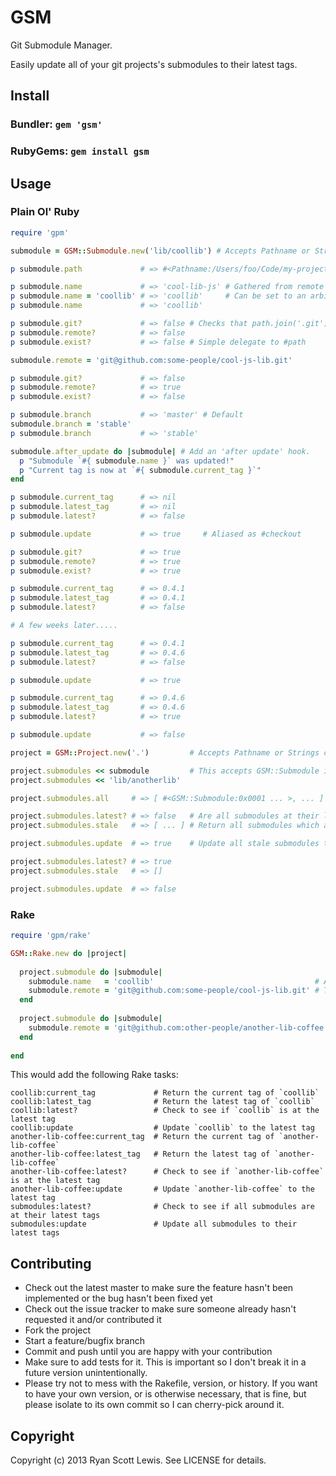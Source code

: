 # GSM

Git Submodule Manager.

Easily update all of your git projects's submodules to their latest tags.

## Install

### Bundler: `gem 'gsm'`

### RubyGems: `gem install gsm`

## Usage

### Plain Ol' Ruby

```rb
require 'gpm'

submodule = GSM::Submodule.new('lib/coollib') # Accepts Pathname or Strings containing a file path.

p submodule.path             # => #<Pathname:/Users/foo/Code/my-project/lib/coollib>

p submodule.name             # => 'cool-lib-js' # Gathered from remote's URI by default.
p submodule.name = 'coollib' # => 'coollib'     # Can be set to an arbitrary name. Not really needed unless integrating into Rake, Thor, etc..
p submodule.name             # => 'coollib'

p submodule.git?             # => false # Checks that path.join('.git').exist?
p submodule.remote?          # => false
p submodule.exist?           # => false # Simple delegate to #path

submodule.remote = 'git@github.com:some-people/cool-js-lib.git'

p submodule.git?             # => false
p submodule.remote?          # => true
p submodule.exist?           # => false

p submodule.branch           # => 'master' # Default
submodule.branch = 'stable'
p submodule.branch           # => 'stable'

submodule.after_update do |submodule| # Add an 'after update' hook.
  p "Submodule `#{ submodule.name }` was updated!"
  p "Current tag is now at `#{ submodule.current_tag }`"
end

p submodule.current_tag      # => nil
p submodule.latest_tag       # => nil
p submodule.latest?          # => false

p submodule.update           # => true     # Aliased as #checkout

p submodule.git?             # => true
p submodule.remote?          # => true
p submodule.exist?           # => true

p submodule.current_tag      # => 0.4.1
p submodule.latest_tag       # => 0.4.1
p submodule.latest?          # => false

# A few weeks later.....

p submodule.current_tag      # => 0.4.1
p submodule.latest_tag       # => 0.4.6
p submodule.latest?          # => false

p submodule.update           # => true

p submodule.current_tag      # => 0.4.6
p submodule.latest_tag       # => 0.4.6
p submodule.latest?          # => true

p submodule.update           # => false

project = GSM::Project.new('.')         # Accepts Pathname or Strings containing a file path.

project.submodules << submodule         # This accepts GSM::Submodule instances, Pathnames, or Strings containing a file path. Aliased as #add_submodule.
project.submodules << 'lib/anotherlib'

project.submodules.all     # => [ #<GSM::Submodule:0x0001 ... >, ... ]

project.submodules.latest? # => false   # Are all submodules at their latest tags?
project.submodules.stale   # => [ ... ] # Return all submodules which are not at their latest tag.

project.submodules.update  # => true    # Update all stale submodules to their latest tags.

project.submodules.latest? # => true
project.submodules.stale   # => []

project.submodules.update  # => false
```

### Rake

```rb
require 'gpm/rake'

GSM::Rake.new do |project|
  
  project.submodule do |submodule|
    submodule.name   = 'coollib'                                    # Arbitrary name. Used as the Rake namespace and task. Gathered from remote URI if unset.
    submodule.remote = 'git@github.com:some-people/cool-js-lib.git' # The URI of the git submodule's remote.
  end
  
  project.submodule do |submodule|
    submodule.remote = 'git@github.com:other-people/another-lib-coffee.git'
  end
  
end
```

This would add the following Rake tasks:

```
coollib:current_tag             # Return the current tag of `coollib`
coollib:latest_tag              # Return the latest tag of `coollib`
coollib:latest?                 # Check to see if `coollib` is at the latest tag
coollib:update                  # Update `coollib` to the latest tag
another-lib-coffee:current_tag  # Return the current tag of `another-lib-coffee`
another-lib-coffee:latest_tag   # Return the latest tag of `another-lib-coffee`
another-lib-coffee:latest?      # Check to see if `another-lib-coffee` is at the latest tag
another-lib-coffee:update       # Update `another-lib-coffee` to the latest tag
submodules:latest?              # Check to see if all submodules are at their latest tags
submodules:update               # Update all submodules to their latest tags
```

## Contributing

* Check out the latest master to make sure the feature hasn't been implemented or the bug hasn't been fixed yet
* Check out the issue tracker to make sure someone already hasn't requested it and/or contributed it
* Fork the project
* Start a feature/bugfix branch
* Commit and push until you are happy with your contribution
* Make sure to add tests for it. This is important so I don't break it in a future version unintentionally.
* Please try not to mess with the Rakefile, version, or history. If you want to have your own version, or is otherwise necessary, that is fine, but please isolate to its own commit so I can cherry-pick around it.

## Copyright

Copyright (c) 2013 Ryan Scott Lewis. See LICENSE for details.